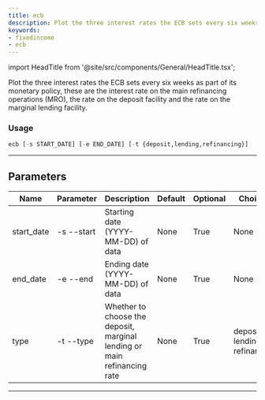 ```yaml
---
title: ecb
description: Plot the three interest rates the ECB sets every six weeks as part of its monetary policy, these are the interest rate on the main refinancing operations (MRO), the rate on the deposit facility and the rate on the marginal lending facility
keywords:
- fixedincome
- ecb
---
```


import HeadTitle from '@site/src/components/General/HeadTitle.tsx';

<HeadTitle title="fixedincome /ecb - Reference | OpenBB Terminal Docs" />

Plot the three interest rates the ECB sets every six weeks as part of its monetary policy, these are the interest rate on the main refinancing operations (MRO), the rate on the deposit facility and the rate on the marginal lending facility.

### Usage

```python wordwrap
ecb [-s START_DATE] [-e END_DATE] [-t {deposit,lending,refinancing}]
```

---

## Parameters

| Name | Parameter | Description | Default | Optional | Choices |
| ---- | --------- | ----------- | ------- | -------- | ------- |
| start_date | -s  --start | Starting date (YYYY-MM-DD) of data | None | True | None |
| end_date | -e  --end | Ending date (YYYY-MM-DD) of data | None | True | None |
| type | -t  --type | Whether to choose the deposit, marginal lending or main refinancing rate | None | True | deposit, lending, refinancing |

---
